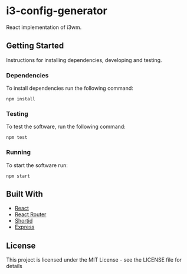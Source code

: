 # i3-config-generator
React implementation of i3wm.

## Getting Started
Instructions for installing dependencies, developing and testing.

### Dependencies
To install dependencies run the following command:
```
npm install
```

### Testing
To test the software, run the following command:
```
npm test
```

### Running
To start the software run:
```
npm start
```

## Built With
- [React](https://github.com/facebook/react)
- [React Router](https://github.com/ReactTraining/react-router)
- [Shortid](https://github.com/dylang/shortid)
- [Express](https://github.com/expressjs/express)

## License
This project is licensed under the MIT License - see the LICENSE file for details
